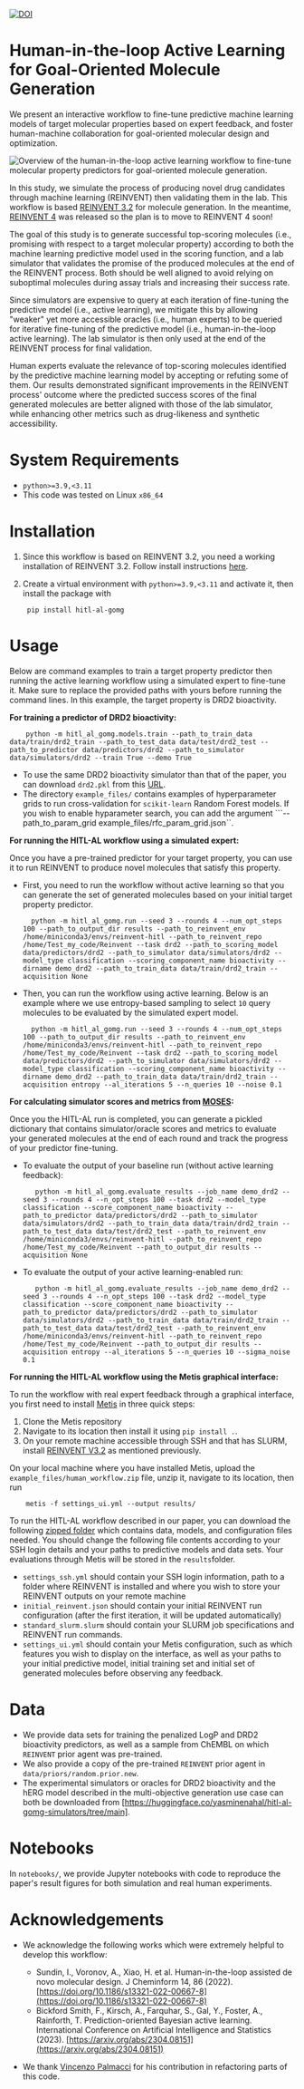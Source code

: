 [![DOI](https://zenodo.org/badge/DOI/10.5281/zenodo.13868609.svg)](https://doi.org/10.5281/zenodo.13868609)

Human-in-the-loop Active Learning for Goal-Oriented Molecule Generation
====================================================================================================

We present an interactive workflow to fine-tune predictive machine learning models of target molecular properties based on expert feedback, and foster human-machine collaboration for goal-oriented molecular design and optimization.

![Overview of the human-in-the-loop active learning workflow to fine-tune molecular property predictors for goal-oriented molecule generation.](figures/graphical-abstract.png)

In this study, we simulate the process of producing novel drug candidates through machine learning (REINVENT) then validating them in the lab.
This workflow is based [REINVENT 3.2](https://github.com/yasminenahal/Reinvent) for molecule generation. In the meantime, [REINVENT 4](https://github.com/MolecularAI/REINVENT4) was released so the plan is to move to REINVENT 4 soon!

The goal of this study is to generate successful top-scoring molecules (i.e., promising with respect to a target molecular property) according to both the machine learning predictive model used in the scoring function, and a lab simulator that validates the promise of the produced molecules at the end of the REINVENT process. Both should be well aligned to avoid relying on suboptimal molecules during assay trials and increasing their success rate.

Since simulators are expensive to query at each iteration of fine-tuning the predictive model (i.e., active learning), we mitigate this by allowing "weaker" yet more accessible oracles (i.e., human experts) to be queried for iterative fine-tuning of the predictive model (i.e., human-in-the-loop active learning). The lab simulator is then only used at the end of the REINVENT process for final validation.

Human experts evaluate the relevance of top-scoring molecules identified by the predictive machine learning model by accepting or refuting some of them. Our results demonstrated significant improvements in the REINVENT process' outcome where the predicted success scores of the final generated molecules are better aligned with those of the lab simulator, while enhancing other metrics such as drug-likeness and synthetic accessibility.



# System Requirements

- `python>=3.9,<3.11`
- This code was tested on Linux `x86_64`

# Installation

1. Since this workflow is based on REINVENT 3.2, you need a working installation of REINVENT 3.2. Follow install instructions [here](https://github.com/yasminenahal/Reinvent).
2. Create a virtual environment with `python>=3.9,<3.11` and activate it, then install the package with

        pip install hitl-al-gomg

# Usage

Below are command examples to train a target property predictor then running the active learning workflow using a simulated expert to fine-tune it. Make sure to replace the provided paths with yours before running the command lines.
In this example, the target property is DRD2 bioactivity.

**For training a predictor of DRD2 bioactivity:**

        python -m hitl_al_gomg.models.train --path_to_train_data data/train/drd2_train --path_to_test_data data/test/drd2_test --path_to_predictor data/predictors/drd2 --path_to_simulator data/simulators/drd2 --train True --demo True

- To use the same DRD2 bioactivity simulator than that of the paper, you can download `drd2.pkl` from this [URL](https://huggingface.co/yasminenahal/hitl-al-gomg-simulators/tree/main).
- The directory `example_files/` contains examples of hyperparameter grids to run cross-validation for `scikit-learn` Random Forest models. If you wish to enable hyparameter search, you can add the argument ```--path_to_param_grid example_files/rfc_param_grid.json``.

**For running the HITL-AL workflow using a simulated expert:**

Once you have a pre-trained predictor for your target property, you can use it to run REINVENT to produce novel molecules that satisfy this property.

- First, you need to run the workflow without active learning so that you can generate the set of generated molecules based on your initial target property predictor.

        python -m hitl_al_gomg.run --seed 3 --rounds 4 --num_opt_steps 100 --path_to_output_dir results --path_to_reinvent_env /home/miniconda3/envs/reinvent-hitl --path_to_reinvent_repo /home/Test_my_code/Reinvent --task drd2 --path_to_scoring_model data/predictors/drd2 --path_to_simulator data/simulators/drd2 --model_type classification --scoring_component_name bioactivity --dirname demo_drd2 --path_to_train_data data/train/drd2_train --acquisition None

- Then, you can run the workflow using active learning. Below is an example where we use entropy-based sampling to select `10` query molecules to be evaluated by the simulated expert model.

        python -m hitl_al_gomg.run --seed 3 --rounds 4 --num_opt_steps 100 --path_to_output_dir results --path_to_reinvent_env /home/miniconda3/envs/reinvent-hitl --path_to_reinvent_repo /home/Test_my_code/Reinvent --task drd2 --path_to_scoring_model data/predictors/drd2 --path_to_simulator data/simulators/drd2 --model_type classification --scoring_component_name bioactivity --dirname demo_drd2 --path_to_train_data data/train/drd2_train --acquisition entropy --al_iterations 5 --n_queries 10 --noise 0.1


**For calculating simulator scores and metrics from [MOSES](https://github.com/molecularsets/moses):**

Once you the HITL-AL run is completed, you can generate a pickled dictionary that contains simulator/oracle scores and metrics to evaluate your generated molecules at the end of each round and track the progress of your predictor fine-tuning.

- To evaluate the output of your baseline run (without active learning feedback):

         python -m hitl_al_gomg.evaluate_results --job_name demo_drd2 --seed 3 --rounds 4 --n_opt_steps 100 --task drd2 --model_type classification --score_component_name bioactivity --path_to_predictor data/predictors/drd2 --path_to_simulator data/simulators/drd2 --path_to_train_data data/train/drd2_train --path_to_test_data data/test/drd2_test --path_to_reinvent_env /home/miniconda3/envs/reinvent-hitl --path_to_reinvent_repo /home/Test_my_code/Reinvent --path_to_output_dir results --acquisition None

- To evaluate the output of your active learning-enabled run:
  
         python -m hitl_al_gomg.evaluate_results --job_name demo_drd2 --seed 3 --rounds 4 --n_opt_steps 100 --task drd2 --model_type classification --score_component_name bioactivity --path_to_predictor data/predictors/drd2 --path_to_simulator data/simulators/drd2 --path_to_train_data data/train/drd2_train --path_to_test_data data/test/drd2_test --path_to_reinvent_env /home/miniconda3/envs/reinvent-hitl --path_to_reinvent_repo /home/Test_my_code/Reinvent --path_to_output_dir results --acquisition entropy --al_iterations 5 --n_queries 10 --sigma_noise 0.1

**For running the HITL-AL workflow using the Metis graphical interface:**

To run the workflow with real expert feedback through a graphical interface, you first need to install  [Metis](https://github.com/JanoschMenke/metis) in three quick steps:

1. Clone the Metis repository
2. Navigate to its location then install it using `pip install .`.
3. On your remote machine accessible through SSH and that has SLURM, install [REINVENT V3.2](https://github.com/yasminenahal/Reinvent) as mentioned previously.

On your local machine where you have installed Metis, upload the `example_files/human_workflow.zip` file, unzip it, navigate to its location, then run

        metis -f settings_ui.yml --output results/

To run the HITL-AL workflow described in our paper, you can download the following [zipped folder](https://drive.google.com/file/d/1ePVnW9dfspFnpQyXgA46oHB7tptyd8Dw/view?usp=sharing) which contains data, models, and configuration files needed. You should change the following file contents according to your SSH login details and your paths to predictive models and data sets. Your evaluations through Metis will be stored in the `results`folder.

- `settings_ssh.yml` should contain your SSH login information, path to a folder where REINVENT is installed and where you wish to store your REINVENT outputs on your remote machine
- `initial_reinvent.json` should contain your initial REINVENT run configuration (after the first iteration, it will be updated automatically)
- `standard_slurm.slurm` should contain your SLURM job specifications and REINVENT run commands.
- `settings_ui.yml` should contain your Metis configuration, such as which features you wish to display on the interface, as well as your paths to your initial predictive model, initial training set and initial set of generated molecules before observing any feedback.

# Data

- We provide data sets for training the penalized LogP and DRD2 bioactivity predictors, as well as a sample from ChEMBL on which `REINVENT` prior agent was pre-trained.
- We also provide a copy of the pre-trained `REINVENT` prior agent in `data/priors/random.prior.new`.
- The experimental simulators or oracles for DRD2 bioactivity and the hERG model described in the multi-objective generation use case can both be downloaded from [https://huggingface.co/yasminenahal/hitl-al-gomg-simulators/tree/main].
  
# Notebooks

In `notebooks/`, we provide Jupyter notebooks with code to reproduce the paper's result figures for both simulation and real human experiments.

# Acknowledgements

- We acknowledge the following works which were extremely helpful to develop this workflow:
  * Sundin, I., Voronov, A., Xiao, H. et al. Human-in-the-loop assisted de novo molecular design. J Cheminform 14, 86 (2022). [https://doi.org/10.1186/s13321-022-00667-8](https://doi.org/10.1186/s13321-022-00667-8)
  * Bickford Smith, F., Kirsch, A., Farquhar, S., Gal, Y., Foster, A., Rainforth, T. Prediction-oriented Bayesian active learning. International Conference on Artificial Intelligence and Statistics (2023). [https://arxiv.org/abs/2304.08151](https://arxiv.org/abs/2304.08151)

- We thank [Vincenzo Palmacci](https://github.com/vincenzo-palmacci) for his contribution in refactoring parts of this code.
